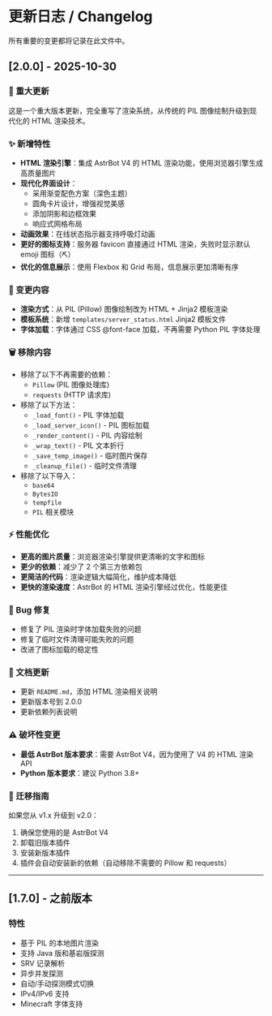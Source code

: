 # 更新日志 / Changelog

所有重要的变更都将记录在此文件中。

## [2.0.0] - 2025-10-30

### 🎉 重大更新

这是一个重大版本更新，完全重写了渲染系统，从传统的 PIL 图像绘制升级到现代化的 HTML 渲染技术。

### ✨ 新增特性

- **HTML 渲染引擎**：集成 AstrBot V4 的 HTML 渲染功能，使用浏览器引擎生成高质量图片
- **现代化界面设计**：
  - 采用渐变配色方案（深色主题）
  - 圆角卡片设计，增强视觉美感
  - 添加阴影和边框效果
  - 响应式网格布局
- **动画效果**：在线状态指示器支持呼吸灯动画
- **更好的图标支持**：服务器 favicon 直接通过 HTML 渲染，失败时显示默认 emoji 图标（⛏️）
- **优化的信息展示**：使用 Flexbox 和 Grid 布局，信息展示更加清晰有序

### 🔄 变更内容

- **渲染方式**：从 PIL (Pillow) 图像绘制改为 HTML + Jinja2 模板渲染
- **模板系统**：新增 `templates/server_status.html` Jinja2 模板文件
- **字体加载**：字体通过 CSS @font-face 加载，不再需要 Python PIL 字体处理

### 🗑️ 移除内容

- 移除了以下不再需要的依赖：
  - `Pillow` (PIL 图像处理库)
  - `requests` (HTTP 请求库)
- 移除了以下方法：
  - `_load_font()` - PIL 字体加载
  - `_load_server_icon()` - PIL 图标加载
  - `_render_content()` - PIL 内容绘制
  - `_wrap_text()` - PIL 文本折行
  - `_save_temp_image()` - 临时图片保存
  - `_cleanup_file()` - 临时文件清理
- 移除了以下导入：
  - `base64`
  - `BytesIO`
  - `tempfile`
  - `PIL` 相关模块

### ⚡ 性能优化

- **更高的图片质量**：浏览器渲染引擎提供更清晰的文字和图标
- **更少的依赖**：减少了 2 个第三方依赖包
- **更简洁的代码**：渲染逻辑大幅简化，维护成本降低
- **更快的渲染速度**：AstrBot 的 HTML 渲染引擎经过优化，性能更佳

### 🐛 Bug 修复

- 修复了 PIL 渲染时字体加载失败的问题
- 修复了临时文件清理可能失败的问题
- 改进了图标加载的稳定性

### 📝 文档更新

- 更新 `README.md`，添加 HTML 渲染相关说明
- 更新版本号到 2.0.0
- 更新依赖列表说明

### ⚠️ 破坏性变更

- **最低 AstrBot 版本要求**：需要 AstrBot V4，因为使用了 V4 的 HTML 渲染 API
- **Python 版本要求**：建议 Python 3.8+

### 🔧 迁移指南

如果您从 v1.x 升级到 v2.0：

1. 确保您使用的是 AstrBot V4
2. 卸载旧版本插件
3. 安装新版本插件
4. 插件会自动安装新的依赖（自动移除不需要的 Pillow 和 requests）

---

## [1.7.0] - 之前版本

### 特性

- 基于 PIL 的本地图片渲染
- 支持 Java 版和基岩版探测
- SRV 记录解析
- 异步并发探测
- 自动/手动探测模式切换
- IPv4/IPv6 支持
- Minecraft 字体支持


